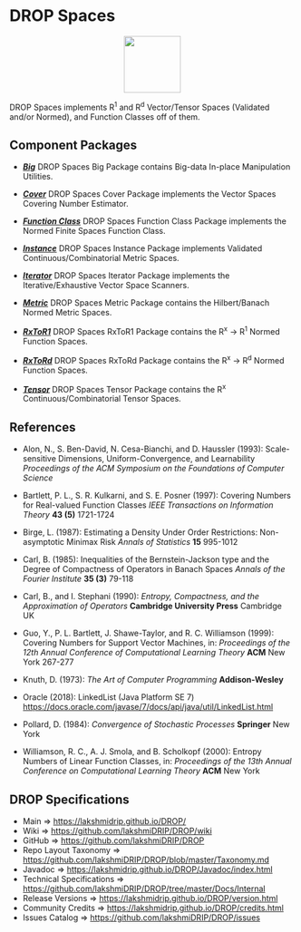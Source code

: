 # DROP Spaces

<p align="center"><img src="https://github.com/lakshmiDRIP/DROP/blob/master/DRIP_Logo.gif?raw=true" width="100"></p>

DROP Spaces implements R<sup>1</sup> and R<sup>d</sup> Vector/Tensor Spaces (Validated and/or Normed), and
	Function Classes off of them.


## Component Packages

 * [***Big***](https://github.com/lakshmiDRIP/DROP/tree/master/src/main/java/org/drip/spaces/big)
 DROP Spaces Big Package contains Big-data In-place Manipulation Utilities.

 * [***Cover***](https://github.com/lakshmiDRIP/DROP/tree/master/src/main/java/org/drip/spaces/cover)
 DROP Spaces Cover Package implements the Vector Spaces Covering Number Estimator.

 * [***Function Class***](https://github.com/lakshmiDRIP/DROP/tree/master/src/main/java/org/drip/spaces/functionclass)
 DROP Spaces Function Class Package implements the Normed Finite Spaces Function Class.

 * [***Instance***](https://github.com/lakshmiDRIP/DROP/tree/master/src/main/java/org/drip/spaces/instance)
 DROP Spaces Instance Package implements Validated Continuous/Combinatorial Metric Spaces.

 * [***Iterator***](https://github.com/lakshmiDRIP/DROP/tree/master/src/main/java/org/drip/spaces/iterator)
 DROP Spaces Iterator Package implements the Iterative/Exhaustive Vector Space Scanners.

 * [***Metric***](https://github.com/lakshmiDRIP/DROP/tree/master/src/main/java/org/drip/spaces/metric)
 DROP Spaces Metric Package contains the Hilbert/Banach Normed Metric Spaces.

 * [***RxToR1***](https://github.com/lakshmiDRIP/DROP/tree/master/src/main/java/org/drip/spaces/rxtor1)
 DROP Spaces RxToR1 Package contains the R<sup>x</sup> -> R<sup>1</sup> Normed Function Spaces.

 * [***RxToRd***](https://github.com/lakshmiDRIP/DROP/tree/master/src/main/java/org/drip/spaces/rxtord)
 DROP Spaces RxToRd Package contains the R<sup>x</sup> -> R<sup>d</sup> Normed Function Spaces.

 * [***Tensor***](https://github.com/lakshmiDRIP/DROP/tree/master/src/main/java/org/drip/spaces/tensor)
 DROP Spaces Tensor Package contains the R<sup>x</sup> Continuous/Combinatorial Tensor Spaces.


## References

 * Alon, N., S. Ben-David, N. Cesa-Bianchi, and D. Haussler (1993): Scale-sensitive Dimensions,
 	Uniform-Convergence, and Learnability <i>Proceedings of the ACM Symposium on the Foundations of Computer
 		Science</i>

 * Bartlett, P. L., S. R. Kulkarni, and S. E. Posner (1997): Covering Numbers for Real-valued Function
 	Classes <i>IEEE Transactions on Information Theory</i> <b>43 (5)</b> 1721-1724

 * Birge, L. (1987): Estimating a Density Under Order Restrictions: Non-asymptotic Minimax Risk <i>Annals of
 	Statistics</i> <b>15</b> 995-1012

 * Carl, B. (1985): Inequalities of the Bernstein-Jackson type and the Degree of Compactness of Operators in
 	Banach Spaces <i>Annals of the Fourier Institute</i> <b>35 (3)</b> 79-118

 * Carl, B., and I. Stephani (1990): <i>Entropy, Compactness, and the Approximation of Operators</i>
 	<b>Cambridge University Press</b> Cambridge UK

 * Guo, Y., P. L. Bartlett, J. Shawe-Taylor, and R. C. Williamson (1999): Covering Numbers for Support Vector
 	Machines, in: <i>Proceedings of the 12th Annual Conference of Computational Learning Theory</i>
 		<b>ACM</b> New York 267-277

 * Knuth, D. (1973): <i>The Art of Computer Programming</i> <b>Addison-Wesley</b>

 * Oracle (2018): LinkedList (Java Platform SE 7)
 	https://docs.oracle.com/javase/7/docs/api/java/util/LinkedList.html

 * Pollard, D. (1984): <i>Convergence of Stochastic Processes</i> <b>Springer</b> New York

 * Williamson, R. C., A. J. Smola, and B. Scholkopf (2000): Entropy Numbers of Linear Function Classes, in:
 	<i>Proceedings of the 13th Annual Conference on Computational Learning Theory</i> <b>ACM</b> New York


## DROP Specifications

 * Main                     => https://lakshmidrip.github.io/DROP/
 * Wiki                     => https://github.com/lakshmiDRIP/DROP/wiki
 * GitHub                   => https://github.com/lakshmiDRIP/DROP
 * Repo Layout Taxonomy     => https://github.com/lakshmiDRIP/DROP/blob/master/Taxonomy.md
 * Javadoc                  => https://lakshmidrip.github.io/DROP/Javadoc/index.html
 * Technical Specifications => https://github.com/lakshmiDRIP/DROP/tree/master/Docs/Internal
 * Release Versions         => https://lakshmidrip.github.io/DROP/version.html
 * Community Credits        => https://lakshmidrip.github.io/DROP/credits.html
 * Issues Catalog           => https://github.com/lakshmiDRIP/DROP/issues
